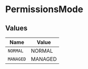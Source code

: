 # PermissionsMode


## Values

| Name      | Value     |
| --------- | --------- |
| `NORMAL`  | NORMAL    |
| `MANAGED` | MANAGED   |